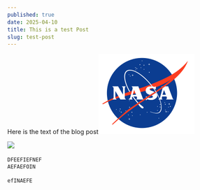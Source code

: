 ```yaml
---
published: true
date: 2025-04-10
title: This is a test Post
slug: test-post
---
```

Here is the text of the blog post![](/public/img/NASA_logo.png)

![](/img/NASA_logo.png)

```
DFEEFIEFNEF
AEFAEFOIN 

efINAEFE
```